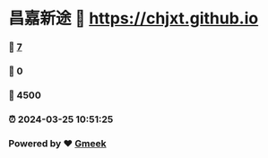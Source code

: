 # 昌嘉新途 :link: https://chjxt.github.io 
### :page_facing_up: [7](https://chjxt.github.io/tag.html) 
### :speech_balloon: 0 
### :hibiscus: 4500 
### :alarm_clock: 2024-03-25 10:51:25 
### Powered by :heart: [Gmeek](https://github.com/Meekdai/Gmeek)
